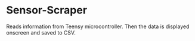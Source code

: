 # Sensor-Scraper
Reads information from Teensy microcontroller. Then the data is displayed onscreen and saved to CSV.
